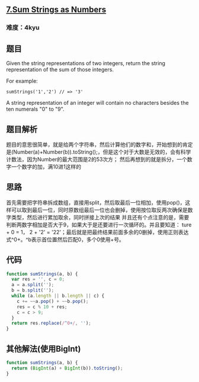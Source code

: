## [7.Sum Strings as Numbers](https://www.codewars.com/kata/5324945e2ece5e1f32000370/javascript)
### 难度：4kyu

## 题目
Given the string representations of two integers, return the string representation of the sum of those integers.

For example:
```
sumStrings('1','2') // => '3'
```

A string representation of an integer will contain no characters besides the ten numerals "0" to "9".

## 题目解析
题目的意思很简单，就是给两个字符串，然后计算他们的数字和，开始想到的肯定是(Number(a)+Number(b)).toString();，但是这个对于大数是无效的，会有科学计数法，因为Number的最大范围是2的53次方；
然后再想到的就是拆分，一个数字一个数字的加，满10进1这样的

## 思路
首先需要把字符串拆成数组，直接用split，然后取最后一位相加，使用pop()，这样可以取到最后一位，同时原数组最后一位也会删掉，使用按位取反两次确保是数字类型，然后进行累加取余，同时拼接上次的结果
并且还有个点注意的是，需要判断两数字相加是否大于9，如果大于是还要进行一次循环的。并且要知道： ture + 0 = 1， 2 + '2' = '22'；最后就是把最终结果前面多余的0删掉，使用正则表达式^0+。^b表示首位置然后匹配0，多个0使用+号。

## 代码
```js
function sumStrings(a, b) {
  var res = '', c = 0;
  a = a.split('');
  b = b.split('');
  while (a.length || b.length || c) {
    c += ~~a.pop() + ~~b.pop();
    res = c % 10 + res;
    c = c > 9;
  }
  return res.replace(/^0+/, '');
}
```

## 其他解法(使用BigInt)
```js
function sumStrings(a, b) {
  return (BigInt(a) + BigInt(b)).toString();
}
```
